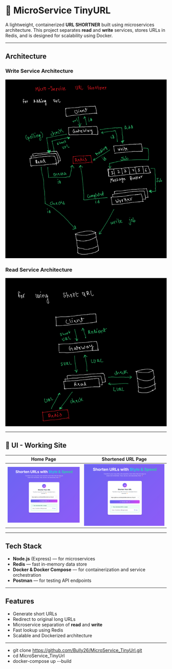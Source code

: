 # 🔗 MicroService TinyURL

A lightweight, containerized **URL SHORTNER** built using microservices architecture. This project separates **read** and **write** services, stores URLs in Redis, and is designed for scalability using Docker.

---

##  Architecture

###  Write Service Architecture

![Write Architecture](ss/write.png)

###  Read Service Architecture

![Read Architecture](ss/read.png)

---

## 📸 UI - Working Site

| Home Page | Shortened URL Page |
|-----------|---------------------|
| ![Home Screenshot](ss/home.png) | ![Shorten Screenshot](ss/shorten.png) |

---

##  Tech Stack

- **Node.js** (Express) — for microservices
- **Redis** — fast in-memory data store
- **Docker & Docker Compose** — for containerization and service orchestration
- **Postman** — for testing API endpoints

---

##  Features

- Generate short URLs
- Redirect to original long URLs
- Microservice separation of **read** and **write**
- Fast lookup using Redis
- Scalable and Dockerized architecture

---
- git clone https://github.com/Bully26/MicroService_TinyUrl.git
- cd MicroService_TinyUrl
- docker-compose up --build
